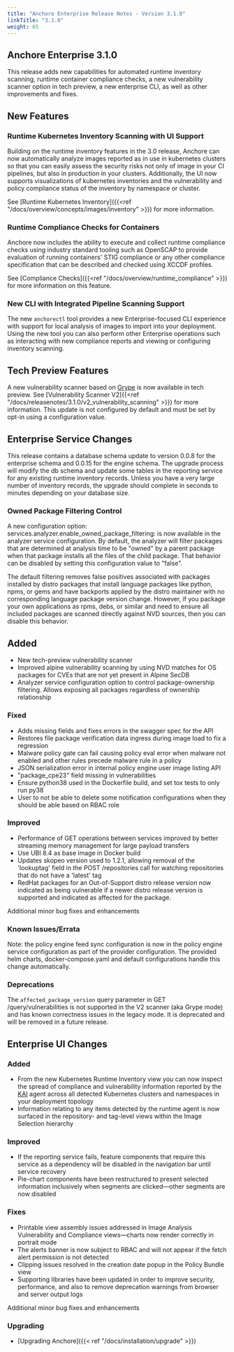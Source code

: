 ```yaml
---
title: "Anchore Enterprise Release Notes - Version 3.1.0"
linkTitle: "3.1.0"
weight: 65
---
```


## Anchore Enterprise 3.1.0

This release adds new capabilities for automated runtime inventory scanning, runtime container compliance checks, a new
vulnerability scanner option in tech preview, a new enterprise CLI, as well as other improvements and fixes.

## New Features

### Runtime Kubernetes Inventory Scanning with UI Support

Building on the runtime inventory features in the 3.0 release, Anchore can now automatically analyze images reported as in
use in kubernetes clusters so that you can easily assess the security risks not only of image in your CI pipelines, but also
in production in your clusters. Additionally, the UI now supports visualizations of kubernetes inventories and the vulnerability
and policy compliance status of the inventory by namespace or cluster.

See [Runtime Kubernetes Inventory]({{<ref "/docs/overview/concepts/images/inventory" >}}) for more information.

### Runtime Compliance Checks for Containers

Anchore now includes the ability to execute and collect runtime compliance checks using industry standard tooling such as OpenSCAP to provide evaluation of running
containers' STIG compliance or any other compliance specification that can be described and checked using XCCDF profiles.

See [Compliance Checks]({{<ref "/docs/overview/runtime_compliance" >}}) for more information on this feature.

### New CLI with Integrated Pipeline Scanning Support

The new `anchorectl` tool provides a new Enterprise-focused CLI experience with support for local analysis of images to import
into your deployment. Using the new tool you can also perform other Enterprise operations such as interacting with new compliance reports
and viewing or configuring inventory scanning.

## Tech Preview Features

A new vulnerability scanner based on [Grype](https://github.com/anchore/grype) is now available in tech preview. See [Vulnerability Scanner V2]{{<ref "/docs/releasenotes/3.1.0/v2_vulnerability_scanning" >}}) for more information.
This update is not configured by default and must be set by opt-in using a configuration value.

## Enterprise Service Changes

This release contains a database schema update to version 0.0.8 for the enterprise schema and 0.0.15 for the engine schema.
The upgrade process will modify the db schema and update some tables in the reporting service for any existing runtime
inventory records. Unless you have a very large number of inventory records, the upgrade should complete in seconds to minutes depending
on your database size.

### Owned Package Filtering Control
A new configuration option: services.analyzer.enable_owned_package_filtering: <bool> is now available in the analyzer service configuration.
By default, the analyzer will filter packages that are determined at analysis time to be "owned" by a parent package when that package
installs all the files of the child package. That behavior can be disabled by setting this configuration value to "false".

The default filtering removes false positives associated with packages installed by distro packages that install language
packages like python, npms, or gems and have backports applied by the distro maintainer with no corresponding
language package version change. However, if you package your own applications as rpms, debs, or similar and need to
ensure all included packages are scanned directly against NVD sources, then you can disable this behavior.

## Added
- New tech-preview vulnerability scanner
- Improved alpine vulnerability scanning by using NVD matches for OS packages for CVEs that are not yet present in Alpine SecDB
- Analyzer service configuration option to control package-ownership filtering. Allows exposing all packages regardless of ownership relationship

### Fixed
- Adds missing fields and fixes errors in the swagger spec for the API
- Restores file package verification data ingress during image load to fix a regression
- Malware policy gate can fail causing policy eval error when malware not enabled and other rules precede malware rule in a policy
- JSON serialization error in internal policy engine user image listing API
- "package_cpe23" field missing in vulnerabilities
- Ensure python38 used in the Dockerfile build, and set tox tests to only run py38
- User to not be able to delete some notification configurations when they should be able based on RBAC role

### Improved
- Performance of GET operations between services improved by better streaming memory management for large payload transfers
- Use UBI 8.4 as base image in Docker build
- Updates skopeo version used to 1.2.1, allowing removal of the 'lookuptag' field in the POST /repositories call for
  watching repositories that do not have a 'latest' tag
- RedHat packages for an Out-of-Support distro release version now indicated as being vulnerable if a newer distro release version is supported and indicated as affected for the package.

Additional minor bug fixes and enhancements

### Known Issues/Errata
Note: the policy engine feed sync configuration is now in the policy engine service configuration as part of the provider
configuration. The provided helm charts, docker-compose.yaml and default configurations handle this change automatically.

### Deprecations
The `affected_package_version` query parameter in GET /query/vulnerabilities is not supported in the V2 scanner (aka Grype mode)
and has known correctness issues in the legacy mode. It is deprecated and will be removed in a future release.

## Enterprise UI Changes

### Added

- From the new Kubernetes Runtime Inventory view you can now inspect
  the spread of compliance and vulnerability information reported by
  the [KAI](https://github.com/anchore/kai/) agent across all detected
  Kubernetes clusters and namespaces in your deployment topology
- Information relating to any items detected by the runtime agent is
  now surfaced in the repository- and tag-level views within the Image
  Selection hierarchy

### Improved
- If the reporting service fails, feature components that require this
  service as a dependency will be disabled in the navigation bar until
  service recovery
- Pie-chart components have been restructured to present selected
  information inclusively when segments are clicked—other segments
  are now disabled

### Fixes
- Printable view assembly issues addressed in Image Analysis Vulnerability
  and Compliance views—charts now render correctly in portrait mode
- The alerts banner is now subject to RBAC and will not appear if the
  fetch alert permission is not detected
- Clipping issues resolved in the creation date popup in the Policy Bundle view
- Supporting libraries have been updated in order to improve security,
  performance, and also to remove deprecation warnings from browser
  and server output logs

Additional minor bug fixes and enhancements

### Upgrading
* [Upgrading Anchore]({{< ref "/docs/installation/upgrade" >}})